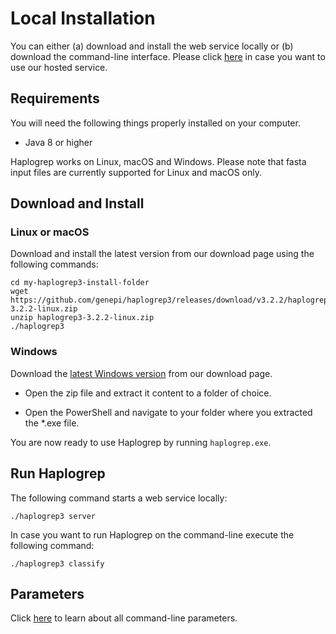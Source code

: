 # Local Installation

You can either (a) download and install the web service locally or (b) download the command-line interface. Please click [here](https://haplogrep.i-med.ac.at/haplogrep3) in case you want to use our hosted service.

## Requirements

You will need the following things properly installed on your computer.

* Java 8 or higher

Haplogrep works on Linux, macOS and Windows. Please note that fasta input files are currently supported for Linux and macOS only.

## Download and Install

### Linux or macOS

Download and install the latest version from our download page using the following commands:

```
cd my-haplogrep3-install-folder
wget https://github.com/genepi/haplogrep3/releases/download/v3.2.2/haplogrep3-3.2.2-linux.zip
unzip haplogrep3-3.2.2-linux.zip
./haplogrep3
```

### Windows

Download the [latest Windows version](https://github.com/genepi/haplogrep3/releases/download/v3.2.2/haplogrep3-3.2.2-windows.zip) from our download page.

- Open the zip file and extract it content to a folder of choice.

- Open the PowerShell and navigate to your folder where you extracted the \*.exe file.

You are now ready to use Haplogrep by running `haplogrep.exe`.

## Run Haplogrep
The following command starts a web service locally:

```
./haplogrep3 server
```
In case you want to run Haplogrep on the command-line execute the following command:
```
./haplogrep3 classify
```
## Parameters
Click [here](../parameters) to learn about all command-line parameters.
